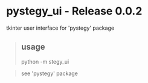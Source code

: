 # pystegy_ui             -           Release 0.0.2

tkinter user interface for 'pystegy' package

>## usage
>  python -m stegy_ui

> see 'pystegy' package

  





